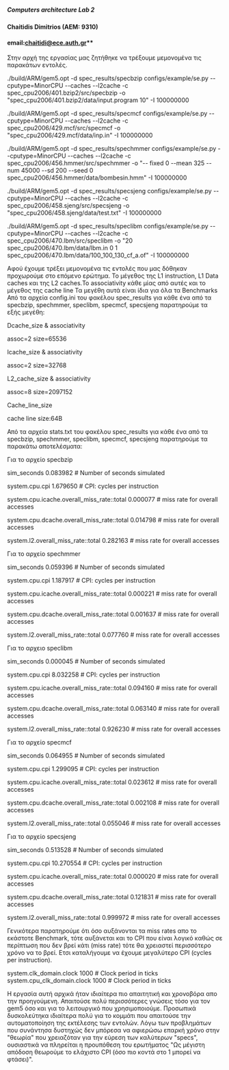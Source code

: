 
##### Computers architecture Lab 2


####  Chaitidis Dimitrios (AEM: 9310)


#### email:chaitidi@ece.auth.gr**



Στην αρχή της εργασίας μας ζητήθηκε να τρέξουμε μεμονομένα τις παρακάτων εντολές.

./build/ARM/gem5.opt -d spec_results/specbzip configs/example/se.py --cputype=MinorCPU --caches --l2cache -c spec_cpu2006/401.bzip2/src/specbzip -o "spec_cpu2006/401.bzip2/data/input.program 10" -I 100000000

./build/ARM/gem5.opt -d spec_results/specmcf configs/example/se.py --cputype=MinorCPU --caches --l2cache -c spec_cpu2006/429.mcf/src/specmcf -o "spec_cpu2006/429.mcf/data/inp.in" -I 100000000

./build/ARM/gem5.opt -d spec_results/spechmmer configs/example/se.py --cputype=MinorCPU --caches --l2cache -c spec_cpu2006/456.hmmer/src/spechmmer -o "-- fixed 0 --mean 325 --num 45000 --sd 200 --seed 0 spec_cpu2006/456.hmmer/data/bombesin.hmm" -I 100000000

 ./build/ARM/gem5.opt -d spec_results/specsjeng configs/example/se.py --cputype=MinorCPU --caches --l2cache -c spec_cpu2006/458.sjeng/src/specsjeng -o
"spec_cpu2006/458.sjeng/data/test.txt" -I 100000000

 ./build/ARM/gem5.opt -d spec_results/speclibm configs/example/se.py --cputype=MinorCPU --caches --l2cache -c spec_cpu2006/470.lbm/src/speclibm -o "20
spec_cpu2006/470.lbm/data/lbm.in 0 1 spec_cpu2006/470.lbm/data/100_100_130_cf_a.of" -I 100000000











Αφού έχουμε τρέξει μεμονομένα τις εντολές που μας δόθηκαν προχωρούμε στο επόμενο ερώτημα.
Το μέγεθος της L1 instruction, L1 Data caches και της L2 caches.Το associativity κάθε μίας από αυτές και το μέγεθος της cache line
Τα μεγέθη αυτά είναι ίδια για όλα τα Benchmarks
Από τα αρχεία config.ini του φακέλου spec_results για κάθε ένα από τα specbzip, spechmmer, speclibm, specmcf, specsjeng παρατηρούμε τα εξής μεγέθη:


Dcache_size & associativity

assoc=2
size=65536

Icache_size & associativity

assoc=2
size=32768



L2_cache_size & associativity

assoc=8
size=2097152

Cache_line_size 

cache line size:64B



Από τα αρχεία stats.txt του φακέλου spec_results για κάθε ένα από τα specbzip, spechmmer, speclibm, specmcf, specsjeng παρατηρούμε τα παρακάτω αποτελέσματα:


Για το αρχείο specbzip

sim_seconds                                  0.083982                       # Number of seconds simulated

system.cpu.cpi                               1.679650                       # CPI: cycles per instruction

system.cpu.icache.overall_miss_rate::total   0.000077                       # miss rate for overall accesses

system.cpu.dcache.overall_miss_rate::total   0.014798                       # miss rate for overall accesses

system.l2.overall_miss_rate::total           0.282163                       # miss rate for overall accesses





Για το αρχείο spechmmer

sim_seconds                                  0.059396                       # Number of seconds simulated

system.cpu.cpi                               1.187917                       # CPI: cycles per instruction

system.cpu.icache.overall_miss_rate::total   0.000221                       # miss rate for overall accesses

system.cpu.dcache.overall_miss_rate::total   0.001637                       # miss rate for overall accesses

system.l2.overall_miss_rate::total           0.077760                       # miss rate for overall accesses





Για το αρχειο speclibm

sim_seconds                                  0.000045                       # Number of seconds simulated

system.cpu.cpi                               8.032258                       # CPI: cycles per instruction

system.cpu.icache.overall_miss_rate::total   0.094160                       # miss rate for overall accesses

system.cpu.dcache.overall_miss_rate::total   0.063140                       # miss rate for overall accesses

system.l2.overall_miss_rate::total           0.926230                       # miss rate for overall accesses




Για το αρχείο specmcf

sim_seconds                                  0.064955                       # Number of seconds simulated

system.cpu.cpi                               1.299095                       # CPI: cycles per instruction

system.cpu.icache.overall_miss_rate::total   0.023612                       # miss rate for overall accesses

system.cpu.dcache.overall_miss_rate::total   0.002108                       # miss rate for overall accesses

system.l2.overall_miss_rate::total           0.055046                       # miss rate for overall accesses



Για το αρχείο specsjeng

sim_seconds                                 0.513528                       # Number of seconds simulated

system.cpu.cpi                              10.270554                      # CPI: cycles per instruction

system.cpu.icache.overall_miss_rate::total  0.000020                       # miss rate for overall accesses

system.cpu.dcache.overall_miss_rate::total  0.121831                       # miss rate for overall accesses

system.l2.overall_miss_rate::total          0.999972                       # miss rate for overall accesses



Γενικότερα παρατηρούμε ότι όσο αυξάνονται τα miss rates απο το εκάστοτε Benchmark, τότε αυξάνεται και το CPI που είναι λογικό καθώς σε περίπτωση 
που δεν βρεί κάτι (miss rate) τότε θα χρειαστεί περισσότερο χρόνο να το βρεί. Ετσι καταλήγουμε να έχουμε μεγαλύτερο CPI (cycles per instruction).

 system.clk_domain.clock                          1000                       # Clock period in ticks
 system.cpu_clk_domain.clock                      1000                       # Clock period in ticks



Η εργασία αυτή αρχικά ήταν ιδιαίτερα πιο απαιτητική και χρονοβόρα απο την προηγούμενη. Απαιτούσε πολύ περισσότερες γνώσεις τόσο για τον gem5 όσο και για το λειτουργικό που χρησιμοποιούμε.
Προσωπικά δυσκολεύτηκα ιδιαίτερα πολύ για το κομμάτι που απαιτούσε την αυτοματοποίηση της εκτέλεσης των εντολών. Λόγω των προβλημάτων που συνάντησα δυστηχώς δεν μπόρεσα 
να αφιερώσω επαρκή χρόνο στην "θεωρία" που χρειαζόταν για την εύρεση των καλύτερων "specs", ουσιαστικά να πληρείται η προυπόθεση του ερωτήματος "Ως μέγιστη απόδοση θεωρούμε το ελάχιστο CPI (όσο πιο κοντά στο 1 μπορεί να φτάσει)". 
